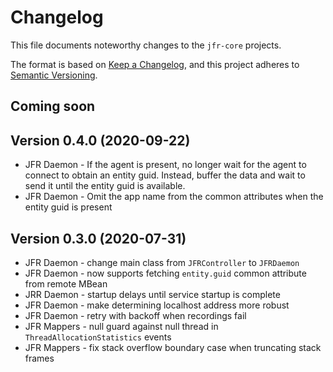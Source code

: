 # Changelog
This file documents noteworthy changes to the `jfr-core` projects.

The format is based on [Keep a Changelog](https://keepachangelog.com/en/1.0.0/),
and this project adheres to [Semantic Versioning](https://semver.org/spec/v2.0.0.html).

## Coming soon

## Version 0.4.0 (2020-09-22)

* JFR Daemon - If the agent is present, no longer wait for the agent to connect to obtain an entity guid.
Instead, buffer the data and wait to send it until the entity guid is available.
* JFR Daemon - Omit the app name from the common attributes when the entity guid is present

## Version 0.3.0 (2020-07-31)

* JFR Daemon - change main class from `JFRController` to `JFRDaemon`
* JFR Daemon - now supports fetching `entity.guid` common attribute from remote MBean
* JRR Daemon - startup delays until service startup is complete
* JFR Daemon - make determining localhost address more robust
* JFR Daemon - retry with backoff when recordings fail
* JFR Mappers - null guard against null thread in `ThreadAllocationStatistics` events
* JFR Mappers - fix stack overflow boundary case when truncating stack frames